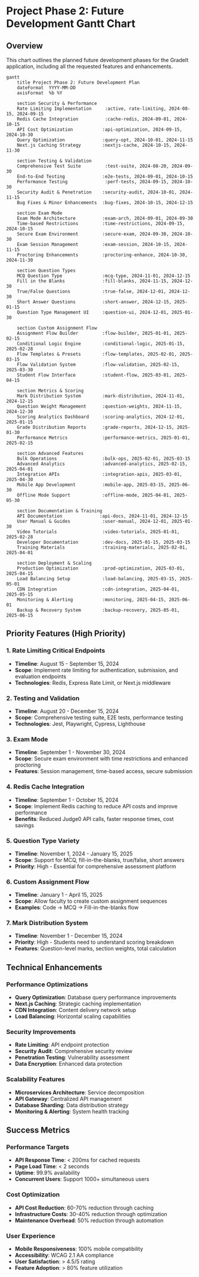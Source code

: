 # Project Phase 2: Future Development Gantt Chart

## Overview
This chart outlines the planned future development phases for the GradeIt application, including all the requested features and enhancements.

```mermaid
gantt
    title Project Phase 2: Future Development Plan
    dateFormat  YYYY-MM-DD
    axisFormat  %b %Y

    section Security & Performance
    Rate Limiting Implementation     :active, rate-limiting, 2024-08-15, 2024-09-15
    Redis Cache Integration          :cache-redis, 2024-09-01, 2024-10-15
    API Cost Optimization           :api-optimization, 2024-09-15, 2024-10-30
    Query Optimization              :query-opt, 2024-10-01, 2024-11-15
    Next.js Caching Strategy        :nextjs-cache, 2024-10-15, 2024-11-30

    section Testing & Validation
    Comprehensive Test Suite         :test-suite, 2024-08-20, 2024-09-30
    End-to-End Testing              :e2e-tests, 2024-09-01, 2024-10-15
    Performance Testing              :perf-tests, 2024-09-15, 2024-10-30
    Security Audit & Penetration    :security-audit, 2024-10-01, 2024-11-15
    Bug Fixes & Minor Enhancements  :bug-fixes, 2024-10-15, 2024-12-15

    section Exam Mode
    Exam Mode Architecture          :exam-arch, 2024-09-01, 2024-09-30
    Time-based Restrictions         :time-restrictions, 2024-09-15, 2024-10-15
    Secure Exam Environment         :secure-exam, 2024-09-30, 2024-10-30
    Exam Session Management         :exam-session, 2024-10-15, 2024-11-15
    Proctoring Enhancements         :proctoring-enhance, 2024-10-30, 2024-11-30

    section Question Types
    MCQ Question Type               :mcq-type, 2024-11-01, 2024-12-15
    Fill in the Blanks              :fill-blanks, 2024-11-15, 2024-12-30
    True/False Questions            :true-false, 2024-12-01, 2024-12-30
    Short Answer Questions          :short-answer, 2024-12-15, 2025-01-15
    Question Type Management UI     :question-ui, 2024-12-01, 2025-01-30

    section Custom Assignment Flow
    Assignment Flow Builder         :flow-builder, 2025-01-01, 2025-02-15
    Conditional Logic Engine        :conditional-logic, 2025-01-15, 2025-02-28
    Flow Templates & Presets        :flow-templates, 2025-02-01, 2025-03-15
    Flow Validation System          :flow-validation, 2025-02-15, 2025-03-30
    Student Flow Interface          :student-flow, 2025-03-01, 2025-04-15

    section Metrics & Scoring
    Mark Distribution System        :mark-distribution, 2024-11-01, 2024-12-15
    Question Weight Management      :question-weights, 2024-11-15, 2024-12-30
    Scoring Analytics Dashboard     :scoring-analytics, 2024-12-01, 2025-01-15
    Grade Distribution Reports      :grade-reports, 2024-12-15, 2025-01-30
    Performance Metrics             :performance-metrics, 2025-01-01, 2025-02-15

    section Advanced Features
    Bulk Operations                 :bulk-ops, 2025-02-01, 2025-03-15
    Advanced Analytics              :advanced-analytics, 2025-02-15, 2025-04-01
    Integration APIs                :integration-apis, 2025-03-01, 2025-04-30
    Mobile App Development          :mobile-app, 2025-03-15, 2025-06-30
    Offline Mode Support            :offline-mode, 2025-04-01, 2025-05-30

    section Documentation & Training
    API Documentation              :api-docs, 2024-11-01, 2024-12-15
    User Manual & Guides            :user-manual, 2024-12-01, 2025-01-30
    Video Tutorials                 :video-tutorials, 2025-01-01, 2025-02-28
    Developer Documentation         :dev-docs, 2025-01-15, 2025-03-15
    Training Materials              :training-materials, 2025-02-01, 2025-04-01

    section Deployment & Scaling
    Production Optimization         :prod-optimization, 2025-03-01, 2025-04-15
    Load Balancing Setup            :load-balancing, 2025-03-15, 2025-05-01
    CDN Integration                 :cdn-integration, 2025-04-01, 2025-05-15
    Monitoring & Alerting           :monitoring, 2025-04-15, 2025-06-01
    Backup & Recovery System        :backup-recovery, 2025-05-01, 2025-06-15
```

## Priority Features (High Priority)

### 1. Rate Limiting Critical Endpoints
- **Timeline**: August 15 - September 15, 2024
- **Scope**: Implement rate limiting for authentication, submission, and evaluation endpoints
- **Technologies**: Redis, Express Rate Limit, or Next.js middleware

### 2. Testing and Validation
- **Timeline**: August 20 - December 15, 2024
- **Scope**: Comprehensive testing suite, E2E tests, performance testing
- **Technologies**: Jest, Playwright, Cypress, Lighthouse

### 3. Exam Mode
- **Timeline**: September 1 - November 30, 2024
- **Scope**: Secure exam environment with time restrictions and enhanced proctoring
- **Features**: Session management, time-based access, secure submission

### 4. Redis Cache Integration
- **Timeline**: September 1 - October 15, 2024
- **Scope**: Implement Redis caching to reduce API costs and improve performance
- **Benefits**: Reduced Judge0 API calls, faster response times, cost savings

### 5. Question Type Variety
- **Timeline**: November 1, 2024 - January 15, 2025
- **Scope**: Support for MCQ, fill-in-the-blanks, true/false, short answers
- **Priority**: High - Essential for comprehensive assessment platform

### 6. Custom Assignment Flow
- **Timeline**: January 1 - April 15, 2025
- **Scope**: Allow faculty to create custom assignment sequences
- **Examples**: Code → MCQ → Fill-in-the-blanks flow

### 7. Mark Distribution System
- **Timeline**: November 1 - December 15, 2024
- **Priority**: High - Students need to understand scoring breakdown
- **Features**: Question-level marks, section weights, total calculation

## Technical Enhancements

### Performance Optimizations
- **Query Optimization**: Database query performance improvements
- **Next.js Caching**: Strategic caching implementation
- **CDN Integration**: Content delivery network setup
- **Load Balancing**: Horizontal scaling capabilities

### Security Improvements
- **Rate Limiting**: API endpoint protection
- **Security Audit**: Comprehensive security review
- **Penetration Testing**: Vulnerability assessment
- **Data Encryption**: Enhanced data protection

### Scalability Features
- **Microservices Architecture**: Service decomposition
- **API Gateway**: Centralized API management
- **Database Sharding**: Data distribution strategy
- **Monitoring & Alerting**: System health tracking

## Success Metrics

### Performance Targets
- **API Response Time**: < 200ms for cached requests
- **Page Load Time**: < 2 seconds
- **Uptime**: 99.9% availability
- **Concurrent Users**: Support 1000+ simultaneous users

### Cost Optimization
- **API Cost Reduction**: 60-70% reduction through caching
- **Infrastructure Costs**: 30-40% reduction through optimization
- **Maintenance Overhead**: 50% reduction through automation

### User Experience
- **Mobile Responsiveness**: 100% mobile compatibility
- **Accessibility**: WCAG 2.1 AA compliance
- **User Satisfaction**: > 4.5/5 rating
- **Feature Adoption**: > 80% feature utilization
